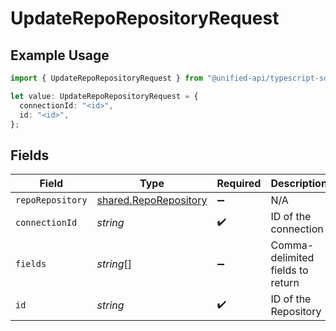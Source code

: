 # UpdateRepoRepositoryRequest

## Example Usage

```typescript
import { UpdateRepoRepositoryRequest } from "@unified-api/typescript-sdk/sdk/models/operations";

let value: UpdateRepoRepositoryRequest = {
  connectionId: "<id>",
  id: "<id>",
};
```

## Fields

| Field                                                                 | Type                                                                  | Required                                                              | Description                                                           |
| --------------------------------------------------------------------- | --------------------------------------------------------------------- | --------------------------------------------------------------------- | --------------------------------------------------------------------- |
| `repoRepository`                                                      | [shared.RepoRepository](../../../sdk/models/shared/reporepository.md) | :heavy_minus_sign:                                                    | N/A                                                                   |
| `connectionId`                                                        | *string*                                                              | :heavy_check_mark:                                                    | ID of the connection                                                  |
| `fields`                                                              | *string*[]                                                            | :heavy_minus_sign:                                                    | Comma-delimited fields to return                                      |
| `id`                                                                  | *string*                                                              | :heavy_check_mark:                                                    | ID of the Repository                                                  |
